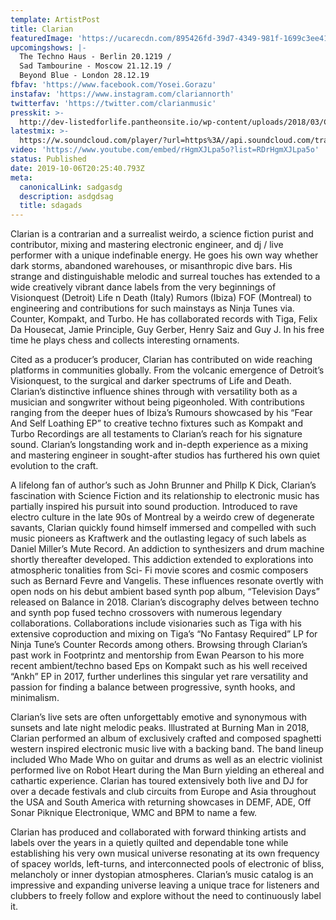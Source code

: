 ```yaml
---
template: ArtistPost
title: Clarian
featuredImage: 'https://ucarecdn.com/895426fd-39d7-4349-981f-1699c3ee410c/'
upcomingshows: |-
  The Techno Haus - Berlin 20.1219 /
  Sad Tambourine - Moscow 21.12.19 /
  Beyond Blue - London 28.12.19
fbfav: 'https://www.facebook.com/Yosei.Gorazu'
instafav: 'https://www.instagram.com/clariannorth'
twitterfav: 'https://twitter.com/clarianmusic'
presskit: >-
  http://dev-listedforlife.pantheonsite.io/wp-content/uploads/2018/03/Clarian_Press_Kit_2018-1.zip
latestmix: >-
  https://w.soundcloud.com/player/?url=https%3A//api.soundcloud.com/tracks/679794170&color=%23ff5500&auto_play=false&hide_related=false&show_comments=true&show_user=true&show_reposts=false&show_teaser=true&visual=true
video: 'https://www.youtube.com/embed/rHgmXJLpa5o?list=RDrHgmXJLpa5o'
status: Published
date: 2019-10-06T20:25:40.793Z
meta:
  canonicalLink: sadgasdg
  description: asdgdsag
  title: sdagads
---
```

Clarian is a contrarian and a surrealist weirdo, a science fiction purist and contributor, mixing and mastering electronic engineer, and dj / live performer with a unique indefinable energy. He goes his own way whether dark storms, abandoned warehouses, or misanthropic dive bars. His strange and distinguishable melodic and surreal touches has extended to a wide creatively vibrant dance labels from the very beginnings of Visionquest (Detroit) Life n Death (Italy) Rumors (Ibiza) FOF (Montreal) to engineering and contributions for such mainstays as Ninja Tunes via. Counter, Kompakt, and Turbo. He has collaborated records with Tiga, Felix Da Housecat, Jamie Principle, Guy Gerber, Henry Saiz and Guy J. In his free time he plays chess and collects interesting ornaments.

Cited as a producer’s producer, Clarian has contributed on wide reaching platforms in communities globally. From the volcanic emergence of Detroit’s Visionquest, to the surgical and darker spectrums of Life and Death. Clarian’s distinctive influence shines through with versatility both as a musician and songwriter without being pigeonholed. With contributions ranging from the deeper hues of Ibiza’s Rumours showcased by his “Fear And Self Loathing EP” to creative techno fixtures such as Kompakt and Turbo Recordings are all testaments to Clarian’s reach for his signature sound. Clarian’s longstanding work and in-depth experience as a mixing and mastering engineer in sought-after studios has furthered his own quiet evolution to the craft.



A lifelong fan of author’s such as John Brunner and Phillp K Dick, Clarian’s fascination with Science Fiction and its relationship to electronic music has partially inspired his pursuit into sound production. Introduced to rave electro culture in the late 90s of Montreal by a weirdo crew of degenerate savants, Clarian quickly found himself immersed and compelled with such music pioneers as Kraftwerk and the outlasting legacy of such labels as Daniel Miller’s Mute Record. An addiction to synthesizers and drum machine shortly thereafter developed. This addiction extended to explorations into atmospheric tonalities from Sci- Fi movie scores and cosmic composers such as Bernard Fevre and Vangelis. These influences resonate overtly with open nods on his debut ambient based synth pop album, “Television Days” released on Balance in 2018. Clarian’s discography delves between techno and synth pop fused techno crossovers with numerous legendary collaborations. Collaborations include visionaries such as Tiga with his extensive coproduction and mixing on Tiga’s “No Fantasy Required” LP for Ninja Tune’s Counter Records among others. Browsing through Clarian’s past work in Footprintz and mentorship from Ewan Pearson to his more recent ambient/techno based Eps on Kompakt such as his well received “Ankh” EP in 2017, further underlines this singular yet rare versatility and passion for finding a balance between progressive, synth hooks, and minimalism.



Clarian’s live sets are often unforgettably emotive and synonymous with sunsets and late night melodic peaks. Illustrated at Burning Man in 2018, Clarian performed an album of exclusively crafted and composed spaghetti western inspired electronic music live with a backing band. The band lineup included Who Made Who on guitar and drums as well as an electric violinist performed live on Robot Heart during the Man Burn yielding an ethereal and cathartic experience. Clarian has toured extensively both live and DJ for over a decade festivals and club circuits from Europe and Asia throughout the USA and South America with returning showcases in DEMF, ADE, Off Sonar Piknique Electronique, WMC and BPM to name a few.

Clarian has produced and collaborated with forward thinking artists and labels over the years in a quietly quilted and dependable tone while establishing his very own musical universe resonating at its own frequency of spacey worlds, left-turns, and interconnected pools of electronic of bliss, melancholy or inner dystopian atmospheres. Clarian’s music catalog is an impressive and expanding universe leaving a unique trace for listeners and clubbers to freely follow and explore without the need to continuously label it.
